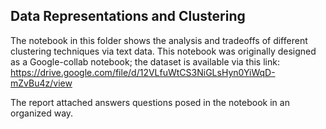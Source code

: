 ## Data Representations and Clustering

The notebook in this folder shows the analysis and tradeoffs of different clustering techniques via text data. This notebook was originally designed as a Google-collab notebook; the dataset is available via this link: https://drive.google.com/file/d/12VLfuWtCS3NiGLsHyn0YiWqD-mZvBu4z/view

The report attached answers questions posed in the notebook in an organized way.
